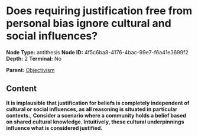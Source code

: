 # Does requiring justification free from personal bias ignore cultural and social influences?

**Node Type:** antithesis
**Node ID:** 4f5c6ba8-4176-4bac-99e7-f6a41e3699f2
**Depth:** 2
**Terminal:** No

**Parent:** [Objectivism](objectivism.md)

## Content

**It is implausible that justification for beliefs is completely independent of cultural or social influences, as all reasoning is situated in particular contexts.**, **Consider a scenario where a community holds a belief based on shared cultural knowledge. Intuitively, these cultural underpinnings influence what is considered justified.**
